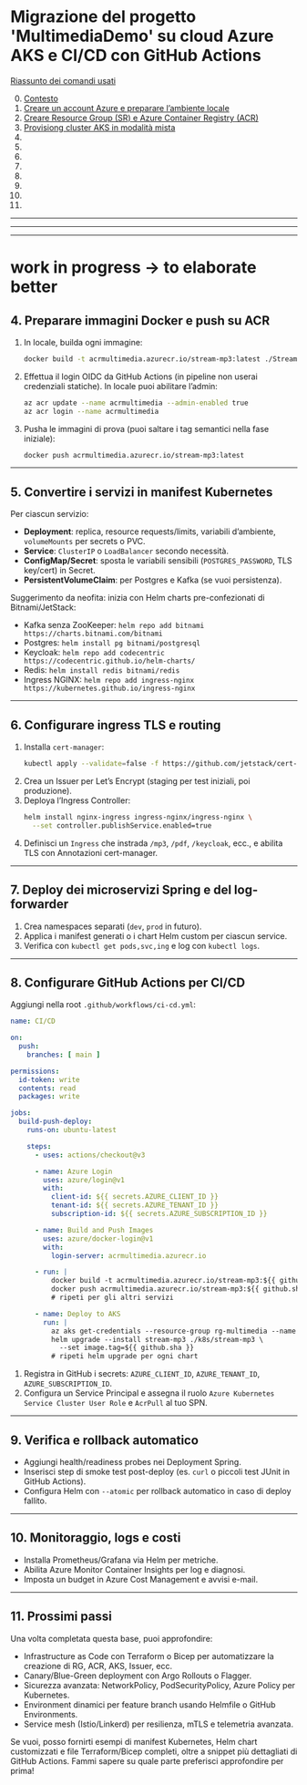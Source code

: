 # Migrazione del progetto 'MultimediaDemo' su cloud Azure AKS e CI/CD con GitHub Actions

[Riassunto dei comandi usati](riassunto_comandi.md)

0. [Contesto](./chapters/0_contesto.md)
1. [Creare un account Azure e preparare l’ambiente locale](./chapters/1_creazione_account_configurazione_ambiente_locale.md)
2. [Creare Resource Group (SR) e Azure Container Registry (ACR)](./chapters/2_creazione_sr_creazione_acr.md)
3. [Provisiong cluster AKS in modalità mista](./chapters/3_provisioning_cluster_aks.md)
4. []()
5. []()
6. []()
7. []()
8. []()
9. []()
10. []()
11. []()

---
---
---

# work in progress -> to elaborate better

## 4. Preparare immagini Docker e push su ACR

1. In locale, builda ogni immagine:  
   ```bash
   docker build -t acrmultimedia.azurecr.io/stream-mp3:latest ./StreamMp3
   ```  
2. Effettua il login OIDC da GitHub Actions (in pipeline non userai credenziali statiche). In locale puoi abilitare l’admin:  
   ```bash
   az acr update --name acrmultimedia --admin-enabled true
   az acr login --name acrmultimedia
   ```  
3. Pusha le immagini di prova (puoi saltare i tag semantici nella fase iniziale):  
   ```bash
   docker push acrmultimedia.azurecr.io/stream-mp3:latest
   ```

---

## 5. Convertire i servizi in manifest Kubernetes

Per ciascun servizio:

- **Deployment**: replica, resource requests/limits, variabili d’ambiente, `volumeMounts` per secrets o PVC.  
- **Service**: `ClusterIP` o `LoadBalancer` secondo necessità.  
- **ConfigMap/Secret**: sposta le variabili sensibili (`POSTGRES_PASSWORD`, TLS key/cert) in Secret.  
- **PersistentVolumeClaim**: per Postgres e Kafka (se vuoi persistenza).

Suggerimento da neofita: inizia con Helm charts pre-confezionati di Bitnami/JetStack:

- Kafka senza ZooKeeper: `helm repo add bitnami https://charts.bitnami.com/bitnami`  
- Postgres: `helm install pg bitnami/postgresql`  
- Keycloak: `helm repo add codecentric https://codecentric.github.io/helm-charts/`  
- Redis: `helm install redis bitnami/redis`  
- Ingress NGINX: `helm repo add ingress-nginx https://kubernetes.github.io/ingress-nginx`

---

## 6. Configurare ingress TLS e routing

1. Installa `cert-manager`:  
   ```bash
   kubectl apply --validate=false -f https://github.com/jetstack/cert-manager/releases/latest/download/cert-manager.yaml
   ```  
2. Crea un Issuer per Let’s Encrypt (staging per test iniziali, poi produzione).  
3. Deploya l’Ingress Controller:  
   ```bash
   helm install nginx-ingress ingress-nginx/ingress-nginx \
     --set controller.publishService.enabled=true
   ```  
4. Definisci un `Ingress` che instrada `/mp3`, `/pdf`, `/keycloak`, ecc., e abilita TLS con Annotazioni cert-manager.

---

## 7. Deploy dei microservizi Spring e del log-forwarder

1. Crea namespaces separati (`dev`, `prod` in futuro).  
2. Applica i manifest generati o i chart Helm custom per ciascun service.  
3. Verifica con `kubectl get pods,svc,ing` e log con `kubectl logs`.

---

## 8. Configurare GitHub Actions per CI/CD

Aggiungi nella root `.github/workflows/ci-cd.yml`:

```yaml
name: CI/CD

on:
  push:
    branches: [ main ]

permissions:
  id-token: write
  contents: read
  packages: write

jobs:
  build-push-deploy:
    runs-on: ubuntu-latest

    steps:
      - uses: actions/checkout@v3

      - name: Azure Login
        uses: azure/login@v1
        with:
          client-id: ${{ secrets.AZURE_CLIENT_ID }}
          tenant-id: ${{ secrets.AZURE_TENANT_ID }}
          subscription-id: ${{ secrets.AZURE_SUBSCRIPTION_ID }}

      - name: Build and Push Images
        uses: azure/docker-login@v1
        with:
          login-server: acrmultimedia.azurecr.io

      - run: |
          docker build -t acrmultimedia.azurecr.io/stream-mp3:${{ github.sha }} ./StreamMp3
          docker push acrmultimedia.azurecr.io/stream-mp3:${{ github.sha }}
          # ripeti per gli altri servizi

      - name: Deploy to AKS
        run: |
          az aks get-credentials --resource-group rg-multimedia --name aks-multimedia
          helm upgrade --install stream-mp3 ./k8s/stream-mp3 \
            --set image.tag=${{ github.sha }}
          # ripeti helm upgrade per ogni chart
```

1. Registra in GitHub i secrets: `AZURE_CLIENT_ID`, `AZURE_TENANT_ID`, `AZURE_SUBSCRIPTION_ID`.  
2. Configura un Service Principal e assegna il ruolo `Azure Kubernetes Service Cluster User Role` e `AcrPull` al tuo SPN.

---

## 9. Verifica e rollback automatico

- Aggiungi health/readiness probes nei Deployment Spring.  
- Inserisci step di smoke test post-deploy (es. `curl` o piccoli test JUnit in GitHub Actions).  
- Configura Helm con `--atomic` per rollback automatico in caso di deploy fallito.

---

## 10. Monitoraggio, logs e costi

- Installa Prometheus/Grafana via Helm per metriche.  
- Abilita Azure Monitor Container Insights per log e diagnosi.  
- Imposta un budget in Azure Cost Management e avvisi e-mail.

---

## 11. Prossimi passi

Una volta completata questa base, puoi approfondire:

- Infrastructure as Code con Terraform o Bicep per automatizzare la creazione di RG, ACR, AKS, Issuer, ecc.  
- Canary/Blue-Green deployment con Argo Rollouts o Flagger.  
- Sicurezza avanzata: NetworkPolicy, PodSecurityPolicy, Azure Policy per Kubernetes.  
- Environment dinamici per feature branch usando Helmfile o GitHub Environments.  
- Service mesh (Istio/Linkerd) per resilienza, mTLS e telemetria avanzata.

Se vuoi, posso fornirti esempi di manifest Kubernetes, Helm chart customizzati e file Terraform/Bicep completi, oltre a snippet più dettagliati di GitHub Actions. Fammi sapere su quale parte preferisci approfondire per prima!